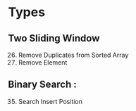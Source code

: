 # Types

## Two Sliding Window

26. Remove Duplicates from Sorted Array
27. Remove Element


## Binary Search :

35. Search Insert Position
